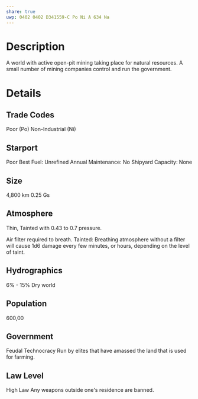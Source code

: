 ```yaml
---
share: true
uwp: 0402 0402 D341559-C Po Ni A 634 Na
---
```


# Description
A world with active open-pit mining taking place for natural resources.  A small number of mining companies control and run the government.

# Details
## Trade Codes
Poor (Po)
Non-Industrial (Ni)

## Starport
Poor
Best Fuel: Unrefined
Annual Maintenance: No
Shipyard Capacity: None

## Size
4,800 km
0.25 Gs

## Atmosphere
Thin, Tainted with 0.43 to 0.7 pressure.

Air filter required to breath.
Tainted: Breathing atmosphere without a filter will cause 1d6 damage every few minutes, or hours, depending on the level of taint.

## Hydrographics
6% - 15%
Dry world

## Population
600,00

## Government
Feudal Technocracy
Run by elites that have amassed the land that is used for farming.

## Law Level
High Law
Any weapons outside one's residence are banned.
